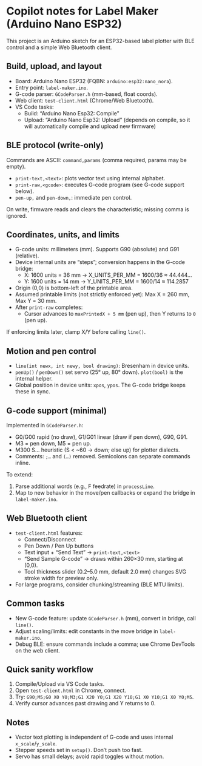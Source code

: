 # Copilot notes for Label Maker (Arduino Nano ESP32)

This project is an Arduino sketch for an ESP32-based label plotter with BLE control and a simple Web Bluetooth client.

## Build, upload, and layout
- Board: Arduino Nano ESP32 (FQBN: `arduino:esp32:nano_nora`).
- Entry point: `label-maker.ino`.
- G-code parser: `GCodeParser.h` (mm-based, float coords).
- Web client: `test-client.html` (Chrome/Web Bluetooth).
- VS Code tasks:
  - Build: “Arduino Nano Esp32: Compile”
  - Upload: “Arduino Nano Esp32: Upload” (depends on compile, so it will automatically compile and upload new firmware)

## BLE protocol (write-only)
Commands are ASCII: `command,params` (comma required, params may be empty).
- `print-text,<text>`: plots vector text using internal alphabet.
- `print-raw,<gcode>`: executes G-code program (see G-code support below).
- `pen-up,` and `pen-down,`: immediate pen control.

On write, firmware reads and clears the characteristic; missing comma is ignored.

## Coordinates, units, and limits
- G-code units: millimeters (mm). Supports G90 (absolute) and G91 (relative).
- Device internal units are “steps”; conversion happens in the G-code bridge:
  - X: 1600 units = 36 mm → X_UNITS_PER_MM = 1600/36 ≈ 44.444…
  - Y: 1600 units = 14 mm → Y_UNITS_PER_MM = 1600/14 ≈ 114.2857
- Origin (0,0) is bottom-left of the printable area.
- Assumed printable limits (not strictly enforced yet): Max X = 260 mm, Max Y = 30 mm.
- After `print-raw` completes:
  - Cursor advances to `maxPrintedX + 5 mm` (pen up), then Y returns to `0` (pen up).

If enforcing limits later, clamp X/Y before calling `line()`.

## Motion and pen control
- `line(int newx, int newy, bool drawing)`: Bresenham in device units.
- `penUp()` / `penDown()` set servo (25° up, 80° down). `plot(bool)` is the internal helper.
- Global position in device units: `xpos`, `ypos`. The G-code bridge keeps these in sync.

## G-code support (minimal)
Implemented in `GCodeParser.h`:
- G0/G00 rapid (no draw), G1/G01 linear (draw if pen down), G90, G91.
- M3 = pen down, M5 = pen up.
- M300 S… heuristic (S < ~60 → down; else up) for plotter dialects.
- Comments: `;…` and `(…)` removed. Semicolons can separate commands inline.

To extend:
1. Parse additional words (e.g., F feedrate) in `processLine`.
2. Map to new behavior in the move/pen callbacks or expand the bridge in `label-maker.ino`.

## Web Bluetooth client
- `test-client.html` features:
  - Connect/Disconnect
  - Pen Down / Pen Up buttons
  - Text input + “Send Text” → `print-text,<text>`
  - “Send Sample G-code” → draws within 260×30 mm, starting at (0,0).
  - Tool thickness slider (0.2–5.0 mm, default 2.0 mm) changes SVG stroke width for preview only.
- For large programs, consider chunking/streaming (BLE MTU limits).

## Common tasks
- New G-code feature: update `GCodeParser.h` (mm), convert in bridge, call `line()`.
- Adjust scaling/limits: edit constants in the move bridge in `label-maker.ino`.
- Debug BLE: ensure commands include a comma; use Chrome DevTools on the web client.

## Quick sanity workflow
1. Compile/Upload via VS Code tasks.
2. Open `test-client.html` in Chrome, connect.
3. Try: `G90;M5;G0 X0 Y0;M3;G1 X20 Y0;G1 X20 Y10;G1 X0 Y10;G1 X0 Y0;M5`.
4. Verify cursor advances past drawing and Y returns to 0.

## Notes
- Vector text plotting is independent of G-code and uses internal `x_scale`/`y_scale`.
- Stepper speeds set in `setup()`. Don’t push too fast.
- Servo has small delays; avoid rapid toggles without motion.
